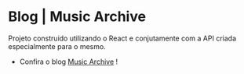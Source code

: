 # Blog | Music Archive

Projeto construido utilizando o React e conjutamente com a API criada especialmente para o mesmo.

- Confira o blog [Music Archive](https://music-archive-blog.vercel.app) !


